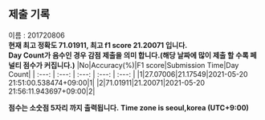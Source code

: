 


  
## 제출 기록  
이름 : 201720806  
**현재 최고 정확도 71.01911, 최고 f1 score 21.20071 입니다.**  
**Day Count가 음수인 경우 감점 제출을 의미 합니다.(해당 날짜에 많이 제출 할 수록 페널티 점수가 커집니다.)**
|No|Accuracy(%)|F1 score|Submission Time|Day Count|
| :---: | :---: | :---: | :---: | :---: |
|1|27.07006|21.17549|2021-05-20 21:51:00.538474+09:00|1|
|2|71.01911|21.20071|2021-05-20 21:56:11.943697+09:00|2|


**점수는 소숫점 5자리 까지 출력됩니다.**
**Time zone is seoul,korea (UTC+9:00)**
